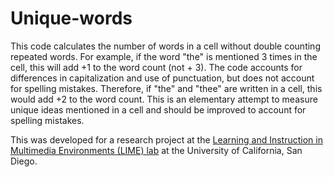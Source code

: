 # Unique-words
This code calculates the number of words in a cell without double counting repeated words. For example, if the word "the" is mentioned 3 times in the cell, this will add +1 to the word count (not + 3). The code accounts for differences in capitalization and use of punctuation, but does not account for spelling mistakes. Therefore, if "the" and "thee" are written in a cell, this would add +2 to the word count. This is an elementary attempt to measure unique ideas mentioned in a cell and should be improved to account for spelling mistakes. 

This was developed for a research project at the [Learning and Instruction in Multimedia Environments (LIME) lab](https://www.lime-lab-ucsd.com/) at the University of California, San Diego.
